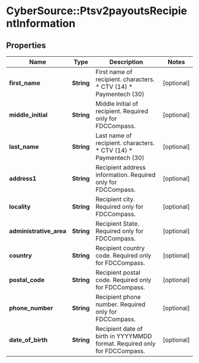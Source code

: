 # CyberSource::Ptsv2payoutsRecipientInformation

## Properties
Name | Type | Description | Notes
------------ | ------------- | ------------- | -------------
**first_name** | **String** | First name of recipient. characters. * CTV (14) * Paymentech (30)  | [optional] 
**middle_initial** | **String** | Middle Initial of recipient. Required only for FDCCompass.  | [optional] 
**last_name** | **String** | Last name of recipient. characters. * CTV (14) * Paymentech (30)  | [optional] 
**address1** | **String** | Recipient address information. Required only for FDCCompass. | [optional] 
**locality** | **String** | Recipient city. Required only for FDCCompass. | [optional] 
**administrative_area** | **String** | Recipient State. Required only for FDCCompass. | [optional] 
**country** | **String** | Recipient country code. Required only for FDCCompass. | [optional] 
**postal_code** | **String** | Recipient postal code. Required only for FDCCompass. | [optional] 
**phone_number** | **String** | Recipient phone number. Required only for FDCCompass. | [optional] 
**date_of_birth** | **String** | Recipient date of birth in YYYYMMDD format. Required only for FDCCompass. | [optional] 


